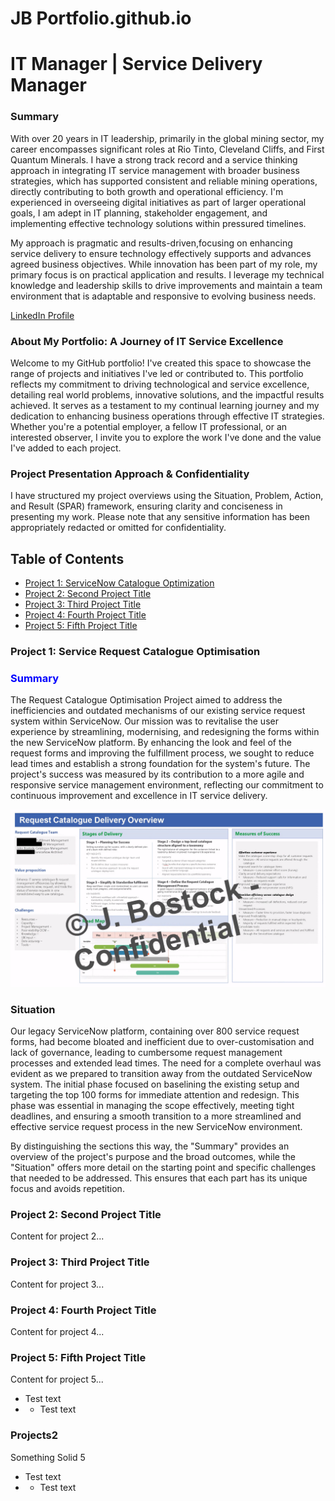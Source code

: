 # JB Portfolio.github.io
# IT Manager | Service Delivery Manager

### Summary
With over 20 years in IT leadership, primarily in the global mining sector, my career encompasses significant roles at Rio Tinto, Cleveland
Cliffs, and First Quantum Minerals. I have a strong track record and a service thinking approach in integrating IT service management with
broader business strategies, which has supported consistent and reliable mining operations, directly contributing to both growth and
operational efficiency. I'm experienced in overseeing digital initiatives as part of larger operational goals, I am adept in IT planning, 
stakeholder engagement, and implementing effective technology solutions within pressured timelines. 

My approach is pragmatic and results-driven,focusing on enhancing service delivery to ensure technology effectively supports and advances 
agreed business objectives. While innovation has been part of my role, my primary focus is on practical application and results. I leverage 
my technical knowledge and leadership skills to drive improvements and maintain a team environment that is adaptable and responsive to evolving business needs.

[LinkedIn Profile](https://www.linkedin.com/in/bostockj)


### About My Portfolio: A Journey of IT Service Excellence
Welcome to my GitHub portfolio! I've created this space to showcase the range of projects and initiatives I've led or contributed to. This portfolio reflects my commitment to driving technological and service excellence, detailing real world problems, innovative solutions, and the impactful results achieved. It serves as a testament to my continual learning journey and my dedication to enhancing business operations through effective IT strategies. Whether you're a potential employer, a fellow IT professional, or an interested observer, I invite you to explore the work I've done and the value I've added to each project.



### Project Presentation Approach & Confidentiality
 I have structured my project overviews using the Situation, Problem, Action, and Result (SPAR) framework, ensuring clarity and conciseness in presenting my work. Please note that any sensitive information has been appropriately redacted or omitted for confidentiality.

## Table of Contents
- [Project 1: ServiceNow Catalogue Optimization](#project-1-service-request-catalogue-optimisation)
- [Project 2: Second Project Title](#project-2-second-project-title)
- [Project 3: Third Project Title](#project-3-third-project-title)
- [Project 4: Fourth Project Title](#project-4-fourth-project-title)
- [Project 5: Fifth Project Title](#project-5-fifth-project-title)

### Project 1: Service Request Catalogue Optimisation
<h3 style="color:blue">Summary</h3>
The Request Catalogue Optimisation Project aimed to address the inefficiencies and outdated mechanisms of our existing service request system within ServiceNow. Our mission was to revitalise the user experience by streamlining, modernising, and redesigning the forms within the new ServiceNow platform. By enhancing the look and feel of the request forms and improving the fulfillment process, we sought to reduce lead times and establish a strong foundation for the system's future. The project's success was measured by its contribution to a more agile and responsive service management environment, reflecting our commitment to continuous improvement and excellence in IT service delivery.

![Alt text for your image](Req_Cat_Delivery_Sheet.png)

### Situation
Our legacy ServiceNow platform, containing over 800 service request forms, had become bloated and inefficient due to over-customisation and lack of governance, leading to cumbersome request management processes and extended lead times. The need for a complete overhaul was evident as we prepared to transition away from the outdated ServiceNow system. The initial phase focused on baselining the existing setup and targeting the top 100 forms for immediate attention and redesign. This phase was essential in managing the scope effectively, meeting tight deadlines, and ensuring a smooth transition to a more streamlined and effective service request process in the new ServiceNow environment.

By distinguishing the sections this way, the "Summary" provides an overview of the project's purpose and the broad outcomes, while the "Situation" offers more detail on the starting point and specific challenges that needed to be addressed. This ensures that each part has its unique focus and avoids repetition.

### Project 2: Second Project Title
Content for project 2...

### Project 3: Third Project Title
Content for project 3...

### Project 4: Fourth Project Title
Content for project 4...

### Project 5: Fifth Project Title
Content for project 5...


- Test text
- - Test text

### Projects2
Something Solid 5
- Test text
- - Test text
